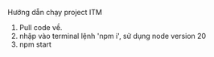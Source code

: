 Hướng dẫn chạy project ITM
1. Pull code về.
2. nhập vào terminal lệnh 'npm i', sử dụng node version 20
3. npm start
